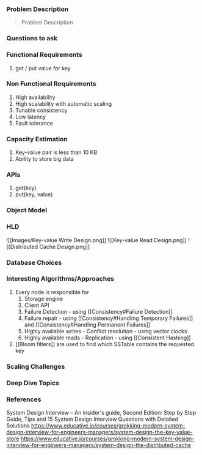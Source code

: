 ### Problem Description
> Problem Description

### Questions to ask


### Functional Requirements
1. get / put value for key 

### Non Functional Requirements
1. High availability
2. High scalability with automatic scaling
3. Tunable consistency
4. Low latency 
5. Fault tolerance 

### Capacity Estimation
1. Key-value pair is less than 10 KB
2. Ability to store big data

### APIs
1. get(key)
2. put(key, value)

### Object Model


### HLD
![[Images/Key-value Write Design.png]]
![[Key-value Read Design.png]]
![[Distributed Cache Design.png]]
### Database Choices


### Interesting Algorithms/Approaches
1. Every node is responsible for 
	1. Storage engine
	2. Client API
	3. Failure Detection - using [[Consistency#Failure Detection]]
	4. Failure repair - using [[Consistency#Handling Temporary Failures]] and  [[Consistency#Handling Permanent Failures]]
	5. Highly available writes - Conflict resolution - using vector clocks 
	6. Highly available reads - Replication - using [[Consistent Hashing]]
2. [[Bloom filters]] are used to find which SSTable contains the requested key
### Scaling Challenges


### Deep Dive Topics


### References
System Design Interview – An insider's guide, Second Edition: Step by Step Guide, Tips and 15 System Design Interview Questions with Detailed Solutions
https://www.educative.io/courses/grokking-modern-system-design-interview-for-engineers-managers/system-design-the-key-value-store
https://www.educative.io/courses/grokking-modern-system-design-interview-for-engineers-managers/system-design-the-distributed-cache